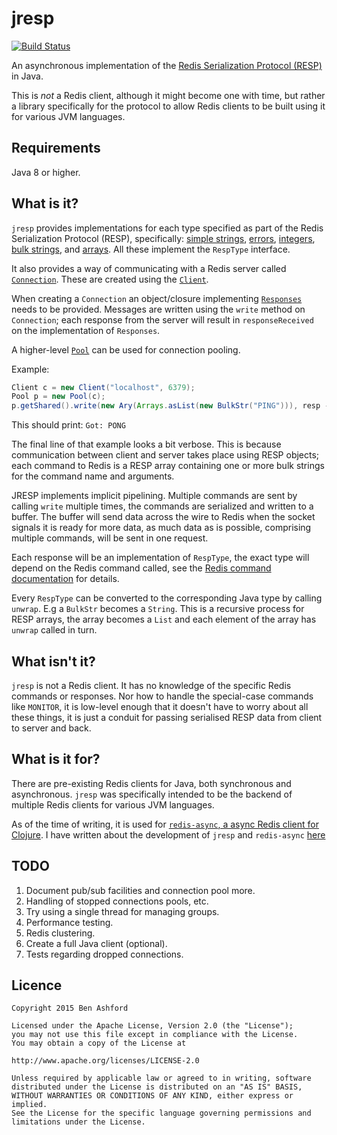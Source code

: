 # jresp

[![Build Status](https://travis-ci.org/benashford/jresp.svg?branch=master)](https://travis-ci.org/benashford/jresp)

An asynchronous implementation of the [Redis Serialization Protocol (RESP)](http://redis.io/topics/protocol) in Java.

This is *not* a Redis client, although it might become one with time, but rather a library specifically for the protocol to allow Redis clients to be built using it for various JVM languages.

## Requirements

Java 8 or higher.

## What is it?

`jresp` provides implementations for each type specified as part of the Redis Serialization Protocol (RESP), specifically: [simple strings](src/main/java/jresp/protocol/SimpleStr.java), [errors](src/main/java/jresp/protocol/Err.java), [integers](src/main/java/jresp/protocol/Int.java), [bulk strings](src/main/java/jresp/protocol/BulkStr.java), and [arrays](src/main/java/jresp/protocol/Ary.java).  All these implement the `RespType` interface.

It also provides a way of communicating with a Redis server called [`Connection`](src/main/java/jresp/Connection.java).  These are created using the [`Client`](src/main/java/jresp/Client.java).

When creating a `Connection` an object/closure implementing [`Responses`](src/main/java/jresp/Responses.java) needs to be provided.  Messages are written using the `write` method on `Connection`; each response from the server will result in `responseReceived` on the implementation of `Responses`.

A higher-level [`Pool`](src/main/java/jresp/pool/Pool.java) can be used for connection pooling.

Example:

```java
Client c = new Client("localhost", 6379);
Pool p = new Pool(c);
p.getShared().write(new Ary(Arrays.asList(new BulkStr("PING"))), resp -> System.out.println("Got: " + resp));
```

This should print: `Got: PONG`

The final line of that example looks a bit verbose.  This is because communication between client and server takes place using RESP objects; each command to Redis is a RESP array containing one or more bulk strings for the command name and arguments.

JRESP implements implicit pipelining.  Multiple commands are sent by calling `write` multiple times, the commands are serialized and written to a buffer.  The buffer will send data across the wire to Redis when the socket signals it is ready for more data, as much data as is possible, comprising multiple commands, will be sent in one request.

Each response will be an implementation of `RespType`, the exact type will depend on the Redis command called, see the [Redis command documentation](http://redis.io/commands) for details.

Every `RespType` can be converted to the corresponding Java type by calling `unwrap`.  E.g a `BulkStr` becomes a `String`.  This is a recursive process for RESP arrays, the array becomes a `List` and each element of the array has `unwrap` called in turn.

## What isn't it?

`jresp` is not a Redis client.  It has no knowledge of the specific Redis commands or responses.  Nor how to handle the special-case commands like `MONITOR`, it is low-level enough that it doesn't have to worry about all these things, it is just a conduit for passing serialised RESP data from client to server and back.

## What is it for?

There are pre-existing Redis clients for Java, both synchronous and asynchronous.  `jresp` was specifically intended to be the backend of multiple Redis clients for various JVM languages.

As of the time of writing, it is used for [`redis-async`, a async Redis client for Clojure](https://github.com/benashford/redis-async).  I have written about the development of `jresp` and `redis-async` [here](http://benashford.github.io/blog/2015/06/02/java-in-a-polygot-jvm-world/)

## TODO

1. Document pub/sub facilities and connection pool more.
2. Handling of stopped connections pools, etc.
3. Try using a single thread for managing groups.
4. Performance testing.
5. Redis clustering.
6. Create a full Java client (optional).
7. Tests regarding dropped connections.

## Licence

```
Copyright 2015 Ben Ashford

Licensed under the Apache License, Version 2.0 (the "License");
you may not use this file except in compliance with the License.
You may obtain a copy of the License at

http://www.apache.org/licenses/LICENSE-2.0

Unless required by applicable law or agreed to in writing, software
distributed under the License is distributed on an "AS IS" BASIS,
WITHOUT WARRANTIES OR CONDITIONS OF ANY KIND, either express or implied.
See the License for the specific language governing permissions and
limitations under the License.
```
